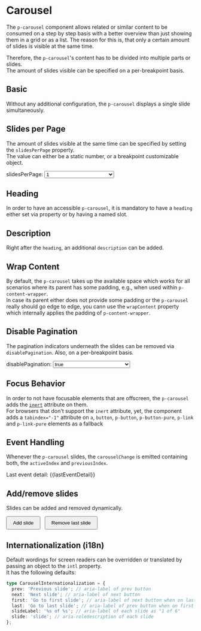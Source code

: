 # Carousel

The `p-carousel` component allows related or similar content to be consumed on a step by step basis with a better
overview than just showing them in a grid or as a list. The reason for this is, that only a certain amount of slides is
visible at the same time.

Therefore, the `p-carousel`'s content has to be divided into multiple parts or slides.  
The amount of slides visible can be specified on a per-breakpoint basis.

<TableOfContents></TableOfContents>

## Basic

Without any additional configuration, the `p-carousel` displays a single slide simultaneously.

<Playground :markup="basic" :config="config"></Playground>

## Slides per Page

The amount of slides visible at the same time can be specified by setting the `slidesPerPage` property.  
The value can either be a static number, or a breakpoint customizable object.

<Playground :markup="slidesPerPage" :config="config">
  <label>
    <p-text :theme="theme">slidesPerPage:</p-text>
    <select v-model="slidesPerPageModel" aria-label="Select slidesPerPage mode">
      <option disabled>Select slidesPerPage mode</option>
      <option value="1">1</option>
      <option value="2">2</option>
      <option value="3">3</option>
      <option value="4">4</option>
      <option value="5">5</option>
      <option value="{ base: 1, s: 2, m: 3 }">{ base: 1, m: 2, l: 3 }</option>
    </select>
  </label>
</Playground>

## Heading

In order to have an accessible `p-carousel`, it is mandatory to have a `heading` either set via property or by having a
named slot.

<Playground :markup="heading" :config="config"></Playground>

## Description

Right after the `heading`, an additional `description` can be added.

<Playground :markup="description" :config="config"></Playground>

## Wrap Content

By default, the `p-carousel` takes up the available space which works for all scenarios where its parent has some
padding, e.g., when used within `p-content-wrapper`.  
In case its parent either does not provide some padding or the `p-carousel` really should go edge to edge, you cann use
the `wrapContent` property which internally applies the padding of `p-content-wrapper`.

<Playground :markup="wrapContent" :config="config"></Playground>

<!--
## Post Heading

If you want to place any additional elements between heading and slider, you can use the `post-heading` slot.

<Playground :markup="postHeading" :config="config"></Playground>
-->

## Disable Pagination

The pagination indicators underneath the slides can be removed via `disablePagination`. Also, on a per-breakpoint basis.

<Playground :markup="disablePagination" :config="config">
  <label>
    <p-text :theme="theme">disablePagination:</p-text>
    <select v-model="disablePaginationModel" aria-label="Select disablePagination mode">
      <option disabled>Select disablePagination mode</option>
      <option value="true">true</option>
      <option value="false">false</option>
      <option value="{ base: true, m: false }">{ base: true, m: false }</option>
    </select>
  </label>
</Playground>

## Focus Behavior

In order to not have focusable elements that are offscreen, the `p-carousel` adds the
<a href="https://developer.mozilla.org/en-US/docs/Web/API/HTMLElement/inert" target="_blank">`inert`</a> attribute on
them.  
For browsers that don't support the `inert` attribute, yet, the component adds a `tabindex="-1"` attribute on `a`,
`button`, `p-button`, `p-button-pure`, `p-link` and `p-link-pure` elements as a fallback

<Playground :markup="focusBehavior" :config="config"></Playground>

## Event Handling

Whenever the `p-carousel` slides, the `carouselChange` is emitted containing both, the `activeIndex` and
`previousIndex`.

<Playground :frameworkMarkup="eventHandlingExamples" :config="{ ...config, withoutDemo: true }">
  <p-carousel :theme="theme" :heading="basicHeading" v-html="getSlides(3)" @carouselChange="(e) => lastEventDetail = e.detail" style="margin: 0 0 1rem">
  </p-carousel>
  <p-text :theme="theme">Last event detail: {{lastEventDetail}}</p-text>
</Playground>

## Add/remove slides

Slides can be added and removed dynamically.

<Playground :frameworkMarkup="addRemoveSlidesExamples" :config="{ ...config, withoutDemo: true }">
  <p-carousel :theme="theme" :heading="basicHeading" slides-per-page="2" v-html="getSlides(amountOfSlides)" style="margin: 0 0 1rem">
  </p-carousel>
  <button type="button" @click="amountOfSlides++">Add slide</button>
  <button type="button" @click="amountOfSlides--">Remove last slide</button>
</Playground>

## Internationalization (i18n)

Default wordings for screen readers can be overridden or translated by passing an object to the `intl` property.  
It has the following defaults:

```ts
type CarouselInternationalization = {
  prev: 'Previous slide'; // aria-label of prev button
  next: 'Next slide'; // aria-label of next button
  first: 'Go to first slide'; // aria-label of next button when on last slide
  last: 'Go to last slide'; // aria-label of prev button when on first slide
  slideLabel: '%s of %s'; // aria-label of each slide as "1 of 6"
  slide: 'slide'; // aria-roledescription of each slide
};
```

<Playground :markup="internationalization" :config="config"></Playground>

<script lang="ts">
import Vue from 'vue';
import Component from 'vue-class-component';
import type { Theme } from '@/models';
import { getCarouselCodeSamples } from '@porsche-design-system/shared';

@Component
export default class Code extends Vue {
  config = { themeable: true };

  get theme(): Theme {
    return this.$store.getters.theme;
  }

  basicHeading = "Some Heading";
  basicDescription = "Some Description";
  getSlides = (amount = 6) => Array.from(Array(amount)).map((_, i) => `<div>Slide ${i+1}</div>`).join('\n  ');

  basic = `<p-carousel heading="${this.basicHeading}">
  ${this.getSlides(4)}
</p-carousel>`;

  slidesPerPageModel = 2;
  get slidesPerPage() {
    return `<p-carousel slides-per-page="${this.slidesPerPageModel}" heading="${this.basicHeading}">
  ${this.getSlides()}
</p-carousel>`;
  }

  heading = `<p-carousel heading="${this.basicHeading}">
  ${this.getSlides(3)}
</p-carousel>

<p-carousel>
  <h3 slot="heading">Some slotted Heading</h3>
  ${this.getSlides(3)}
</p-carousel>`;

  description = `<p-carousel heading="${this.basicHeading}" description="${this.basicDescription}">
  ${this.getSlides(3)}
</p-carousel>`;

  wrapContent = `<p-carousel wrap-content="true" heading="${this.basicHeading}" description="${this.basicDescription}">
  ${this.getSlides(3)}
</p-carousel>`;

//   postHeading = `<p-carousel heading="${this.basicHeading}">
//   <p slot="post-heading">Some slotted content between heading and slider</p>
//   ${this.getSlides(3)}
// </p-carousel>`;

  disablePaginationModel = true;
  get disablePagination() {
    return `<p-carousel disable-pagination="${this.disablePaginationModel}" heading="${this.basicHeading}">
  ${this.getSlides(3)}
</p-carousel>`;
}

  focusBehavior = `<p-carousel heading="${this.basicHeading}">
  ${this.getSlides(4)
    .replace(/Slide 1/, '$& with a <p-link href="#">Link</p-link>')
    .replace(/Slide 2/, '$& with a <p-button type="button">Button</p-button>')
    .replace(/Slide 3/, '$& with a <a href="#">Link</a>')
    .replace(/Slide 4/, '$& with a <button type="button">button</button>')
  }
</p-carousel>`;

  lastEventDetail = 'none';
  eventHandlingExamples = getCarouselCodeSamples('example-events');

  amountOfSlides = 3;
  addRemoveSlidesExamples = getCarouselCodeSamples('example-dynamic-slides');

  internationalization = `<p-carousel intl="{ slideLabel: 'Slide %s von %s', prev: 'Vorheriger Slide', next: 'Nächster Slide', first: 'Zum ersten Slide', last: 'Zum letzten Slide' }" heading="${this.basicHeading}">
  ${this.getSlides(3)}
</p-carousel>
`;
}
</script>

<style scoped lang="scss">
  :deep(p-carousel div) {
    display: flex;
    align-items: center;
    justify-content: center;
    flex-direction: column;
    background: #00b0f4;
    height: 150px;
  }

  button {
    padding: .5rem 1rem;

    + button { 
      margin: 0 0 0 .5rem;
    }
  }
</style>
